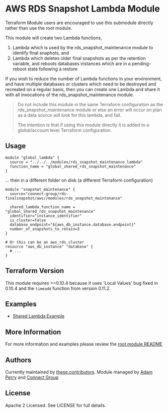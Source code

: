 AWS RDS Snapshot Lambda Module
==============================

Terraform Module users are encouraged to use this submodule directly rather than use the root module.

This module will create two Lambda functions,
 
1. Lambda which is used by the rds_snapshot_maintenance module to identify final snaphots, and
2. Lambda which deletes older final snapshots as per the retention variable, and reboots databases instances which are
   in a pending-reboot state following a restore

If you wish to reduce the number of Lambda functions in your environment, and have multiple databases
or clusters which need to be destroyed and recreated on a regular basis, then you can create one
Lambda and share it with all invocations of the rds_snapshot_maintenance module.

> Do not include this module in the same Terraform configuration as the rds_snapshot_maintenance
> module or else an error will occur on plan as a data source will look for this lambda, and fail.
>
> The intention is that if using this module directly it is added to a global/account level 
> Terraform configuration.

Usage
-----
```hcl
module "global_lambda" {
  source = "../../../modules/rds_snapshot_maintenance_lambda"
  function_name = "global_shared_rds_snapshot_maintenance"
}
```

... then in a different folder on disk (a different Terraform configuration)

```hcl
module "snapshot_maintenance" {
  source="connect-group/rds-finalsnapshot/aws//modules/rds_snapshot_maintenance"

  shared_lambda_function_name = "global_shared_rds_snapshot_maintenance"
  identifier="instance_identifier"
  is_cluster=false
  database_endpoint="${aws_db_instance.database.endpoint}"
  number_of_snapshots_to_retain=3
}

# Or this can be an aws_rds_cluster
resource "aws_db_instance" "database" {
  # ...
}
```


Terraform Version
-----------------
This module requires >=0.10.4 because it uses 'Local Values' bug fixed in 0.10.4 and the `timeadd` function from 
version 0.11.2.

Examples
--------
* [Shared Lambda Example](https://github.com/connect-group/terraform-aws-rds-finalsnapshot/tree/master/examples/example-with-shared-lambda)

More Information
----------------
For more information and examples please review the [root module README](https://github.com/connect-group/terraform-aws-rds-finalsnapshot/tree/master/README.md) 

Authors
-------
Currently maintained by [these contributors](https://github.com/connect-group/terraform-aws-rds-finalsnapshot/graphs/contributors).
Module managed by [Adam Perry](https://github.com/4dz) and [Connect Group](https://github.com/connect-group)

License
-------
Apache 2 Licensed. See LICENSE for full details.